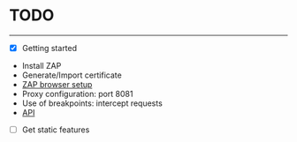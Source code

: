 # TODO
---

- [x] Getting started
* Install ZAP
* Generate/Import certificate
* [ZAP browser setup](https://security.secure.force.com/security/tools/webapp/zapbrowsersetup)
* Proxy configuration: port 8081
* Use of breakpoints: intercept requests
* [API](https://github.com/zaproxy/zaproxy/wiki/ApiDetails)


- [ ] Get static features
